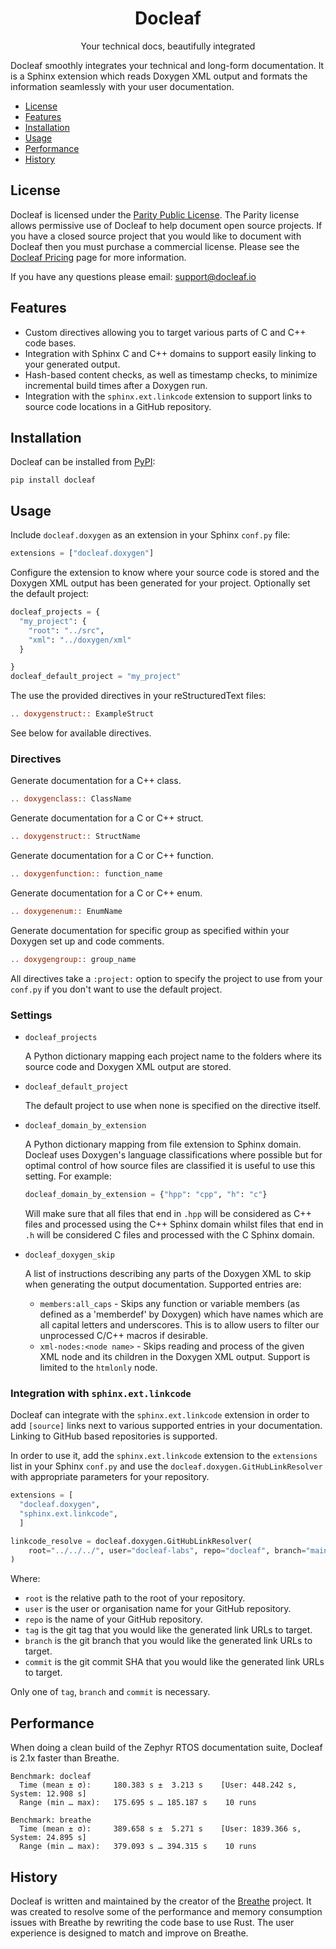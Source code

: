 <h1 align="center">
  Docleaf
</h1>

<p align="center">
   Your technical docs, beautifully integrated
</p>

Docleaf smoothly integrates your technical and long-form documentation. It is a Sphinx extension which reads Doxygen
XML output and formats the information seamlessly with your user documentation.

- [License](#license)
- [Features](#features)
- [Installation](#installation)
- [Usage](#usage)
- [Performance](#performance)
- [History](#history)

## License

Docleaf is licensed under the [Parity Public License](./LICENSE.md). The Parity license allows permissive use of 
Docleaf to help document open source projects. If you have a closed source project that you would like to document with
Docleaf then you must purchase a commercial license. Please see the [Docleaf Pricing](https://docleaf.io/pricing) page for more information.

If you have any questions please email: [support@docleaf.io](mailto:support@docleaf.io)

## Features

- Custom directives allowing you to target various parts of C and C++ code bases.
- Integration with Sphinx C and C++ domains to support easily linking to your generated output.
- Hash-based content checks, as well as timestamp checks, to minimize incremental build times after a Doxygen run.
- Integration with the `sphinx.ext.linkcode` extension to support links to source code locations in a GitHub
  repository.

## Installation

Docleaf can be installed from [PyPI](https://pypi.org/project/docleaf/):

```
pip install docleaf
```

## Usage

Include `docleaf.doxygen` as an extension in your Sphinx `conf.py` file:

```python
extensions = ["docleaf.doxygen"]
```

Configure the extension to know where your source code is stored and the Doxygen XML output has been generated for
your project. Optionally set the default project:

```python
docleaf_projects = {
  "my_project": {
    "root": "../src",
    "xml": "../doxygen/xml"
  }

}
docleaf_default_project = "my_project"
```

The use the provided directives in your reStructuredText files:

```rst
.. doxygenstruct:: ExampleStruct
```

See below for available directives.

### Directives

Generate documentation for a C++ class.

```rst
.. doxygenclass:: ClassName
```

Generate documentation for a C or C++ struct.

```rst
.. doxygenstruct:: StructName
```

Generate documentation for a C or C++ function.

```rst
.. doxygenfunction:: function_name
```

Generate documentation for a C or C++ enum.

```rst
.. doxygenenum:: EnumName
```

Generate documentation for specific group as specified within your Doxygen set up and code comments.

```rst
.. doxygengroup:: group_name
```

All directives take a `:project:` option to specify the project to use from your `conf.py` if you don't want to use
the default project.

### Settings

- `docleaf_projects` 

  A Python dictionary mapping each project name to the folders where its source code and Doxygen XML output are stored.

- `docleaf_default_project`

  The default project to use when none is specified on the directive itself.
  
- `docleaf_domain_by_extension`

  A Python dictionary mapping from file extension to Sphinx domain. Docleaf uses Doxygen's language classifications
  where possible but for optimal control of how source files are classified it is useful to use this setting. For
  example:

  ```python
  docleaf_domain_by_extension = {"hpp": "cpp", "h": "c"}
  ```

  Will make sure that all files that end in `.hpp` will be considered as C++ files and processed using the C++ Sphinx
  domain whilst files that end in `.h` will be considered C files and processed with the C Sphinx domain.

- `docleaf_doxygen_skip`

  A list of instructions describing any parts of the Doxygen XML to skip when generating the output documentation.
  Supported entries are:

  - `members:all_caps` - Skips any function or variable members (as defined as a 'memberdef' by Doxygen) which have 
    names which are all capital letters and underscores. This is to allow users to filter our unprocessed C/C++ macros
    if desirable.
  - `xml-nodes:<node name>` - Skips reading and process of the given XML node and its children in the Doxygen XML 
    output. Support is limited to the `htmlonly` node.

### Integration with `sphinx.ext.linkcode`

Docleaf can integrate with the `sphinx.ext.linkcode` extension in order to add `[source]` links next to various
supported entries in your documentation. Linking to GitHub based repositories is supported.

In order to use it, add the `sphinx.ext.linkcode` extension to the `extensions` list in your Sphinx `conf.py` and use
the `docleaf.doxygen.GitHubLinkResolver` with appropriate parameters for your repository.

```python
extensions = [
  "docleaf.doxygen",
  "sphinx.ext.linkcode",
  ]

linkcode_resolve = docleaf.doxygen.GitHubLinkResolver(
    root="../../../", user="docleaf-labs", repo="docleaf", branch="main"
)
```

Where:
- `root` is the relative path to the root of your repository.
- `user` is the user or organisation name for your GitHub repository.
- `repo` is the name of your GitHub repository.
- `tag` is the git tag that you would like the generated link URLs to target.
- `branch` is the git branch that you would like the generated link URLs to target.
- `commit` is the git commit SHA that you would like the generated link URLs to target.

Only one of `tag`, `branch` and `commit` is necessary.


## Performance

When doing a clean build of the Zephyr RTOS documentation suite, Docleaf is 2.1x faster than Breathe.

```
Benchmark: docleaf
  Time (mean ± σ):     180.383 s ±  3.213 s    [User: 448.242 s, System: 12.908 s]
  Range (min … max):   175.695 s … 185.187 s    10 runs
```

```
Benchmark: breathe
  Time (mean ± σ):     389.658 s ±  5.271 s    [User: 1839.366 s, System: 24.895 s]
  Range (min … max):   379.093 s … 394.315 s    10 runs
```

## History

Docleaf is written and maintained by the creator of the [Breathe](https://github.com/breathe-doc/breathe) project.
It was created to resolve some of the performance and memory consumption issues with Breathe by rewriting the code
base to use Rust. The user experience is designed to match and improve on Breathe.
